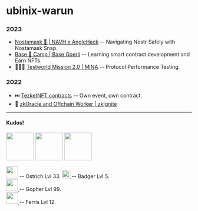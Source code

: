# ubinix-warun 

### 2023
* [Nostamask 👺 | NAVH x AngleHack](https://github.com/ubinix-warun/nostamask) -- Navigating Nostr Safely with Nostamask Snap.
* [Base 🔵 Camp | Base Goerli](https://github.com/ubinix-warun/base-camp-goerli) -- Learning smart contract development and Earn NFTs.
* 🚧🚧🚧 [Testworld Mission 2.0 | MINA](https://github.com/ubinix-warun/mina-test-world-2) -- Protocol Performance Testing.

### 2022
* ⏭️ [TezketNFT contracts](https://github.com/TezKet/tezketNFT-contracts) -- Own event, own contract.
* 🔏 [zkOracle and Offchain Worker | zkIgnite](https://github.com/ubinix-warun/zkOracle-OCW) 


----

#### Kudos!

<a href="https://polygonscan.com/tx/0x516b3393a949f9b545257ca2add64d0bc1c01fef55da5fb53299c9abbc01c7c4" ><img src="https://user-images.githubusercontent.com/3756229/214077505-276dd75f-b60d-4643-8184-759a4e6f9f13.png"   height="75"></a> <a href="https://blockscout.com/xdai/mainnet/tx/0x03ace0431753f65962d6fd7451d74dd6b2dfb9e43aed70924e852b806ce27b9e" ><img src="https://gitcoin-storage-fz4cb2.s3-us-west-2.amazonaws.com/media/uploads/81e85bb2-8ccd-4510-af97-7ac9532b979b_kudos.svg" width="75" height="75"></a> <a href="https://polkadot.network/blog/hello-world-by-polkadot-take-the-challenge/" ><img src="https://gitcoin-storage-fz4cb2.s3-us-west-2.amazonaws.com/media/uploads/5acd587e-87d0-49c3-a781-60132478e6f0_HW_Kudos%20(1).svg" width="75" height="75"> </a>

<a href="https://nostr.com" ><img src="https://user-images.githubusercontent.com/3756229/258638782-b257c6b3-3e02-4592-b8f4-ecc586a3236a.png" width="32" ></a> -- Ostrich Lvl 33.
<a href="https://bitcoin.org/en/" ><img src="https://sett-vision.s3-us-west-2.amazonaws.com/assets/yellow_hat_badger.png" height="22"> </a> -- Badger Lvl 5.<br/>
<a href="https://go.dev/" ><img src="https://upload.wikimedia.org/wikipedia/commons/d/df/Go_gopher_app_engine_color.jpg" width="32"> </a> -- Gopher Lvl 99.<br/>
<a href="https://www.rust-lang.org/" ><img src="https://rustacean.net/assets/rustacean-flat-happy.png" width="32"> </a> -- Ferris Lvl 12. 
